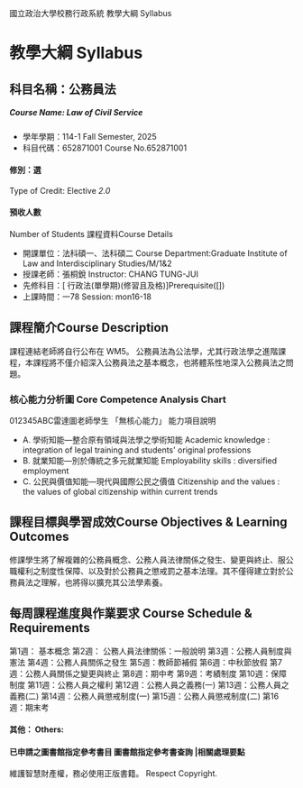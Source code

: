 國立政治大學校務行政系統 教學大綱 Syllabus
# 教學大綱 Syllabus
##  科目名稱：公務員法
#####  Course Name: Law of Civil Service
  * 學年學期：114-1 Fall Semester, 2025 
  * 科目代碼：652871001 Course No.652871001
#### 修別：選
Type of Credit: Elective 
_2.0_
#### 預收人數
Number of Students
課程資料Course Details
  * 開課單位：法科碩一、法科碩二 Course Department:Graduate Institute of Law and Interdisciplinary Studies/M/1&2 
  * 授課老師：張桐銳 Instructor: CHANG TUNG-JUI 
  * 先修科目：[ 行政法(單學期)(修習且及格)]Prerequisite([])
  * 上課時間：一78 Session: mon16-18
##  課程簡介Course Description
課程連結老師將自行公布在 WM5。
公務員法為公法學，尤其行政法學之進階課程，本課程將不僅介紹深入公務員法之基本概念，也將體系性地深入公務員法之問題。
###  核心能力分析圖 Core Competence Analysis Chart
012345ABC雷達圖老師學生
「無核心能力」 
能力項目說明
  * A. 學術知能—整合原有領域與法學之學術知能 Academic knowledge : integration of legal training and students' original professions
  * B. 就業知能—別於傳統之多元就業知能 Employability skills : diversified employment
  * C. 公民與價值知能—現代與國際公民之價值 Citizenship and the values : the values of global citizenship within current trends
##  課程目標與學習成效Course Objectives & Learning Outcomes 
修課學生將了解複雜的公務員概念、公務人員法律關係之發生、變更與終止、服公職權利之制度性保障、以及對於公務員之懲戒罰之基本法理。其不僅得建立對於公務員法之理解，也將得以擴充其公法學素養。
##  每周課程進度與作業要求 Course Schedule & Requirements
第1週： 基本概念
第2週： 公務人員法律關係：一般說明
第3週：公務人員制度與憲法
第4週：公務人員關係之發生
第5週：教師節補假
第6週：中秋節放假
第7週：公務人員關係之變更與終止
第8週：期中考
第9週：考績制度
第10週：保障制度
第11週：公務人員之權利
第12週：公務人員之義務(一)
第13週：公務人員之義務(二)
第14週：公務人員懲戒制度(一)
第15週：公務人員懲戒制度(二)
第16週：期末考
####  其他： Others:
####  已申請之圖書館指定參考書目  圖書館指定參考書查詢 |相關處理要點
維護智慧財產權，務必使用正版書籍。 Respect Copyright.